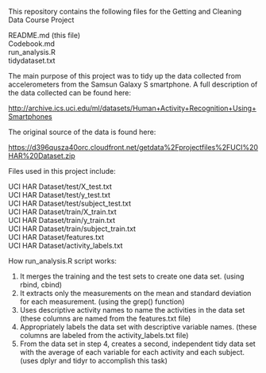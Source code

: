 This repository contains the following files for the Getting and Cleaning Data Course Project

README.md (this file)  
Codebook.md  
run_analysis.R  
tidydataset.txt  

The main purpose of this project was to tidy up the data collected from accelerometers from the Samsun Galaxy S smartphone. A full description of the data collected can be found here:

http://archive.ics.uci.edu/ml/datasets/Human+Activity+Recognition+Using+Smartphones

The original source of the data is found here:

https://d396qusza40orc.cloudfront.net/getdata%2Fprojectfiles%2FUCI%20HAR%20Dataset.zip

Files used in this project include:

UCI HAR Dataset/test/X_test.txt  
UCI HAR Dataset/test/y_test.txt  
UCI HAR Dataset/test/subject_test.txt  
UCI HAR Dataset/train/X_train.txt  
UCI HAR Dataset/train/y_train.txt  
UCI HAR Dataset/train/subject_train.txt  
UCI HAR Dataset/features.txt  
UCI HAR Dataset/activity_labels.txt  

How run_analysis.R script works:

1. It merges the training and the test sets to create one data set. (using rbind, cbind)
2. It extracts only the measurements on the mean and standard deviation for each measurement. (using the grep() function)
3. Uses descriptive activity names to name the activities in the data set (these columns are named from the features.txt file)
4. Appropriately labels the data set with descriptive variable names. (these columns are labeled from the activity_labels.txt file)
5. From the data set in step 4, creates a second, independent tidy data set with the average of each variable for each activity and each subject. (uses dplyr and tidyr to accomplish this task)
